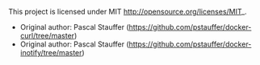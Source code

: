 This project is licensed under MIT <http://opensource.org/licenses/MIT>_.

- Original author: Pascal Stauffer (https://github.com/pstauffer/docker-curl/tree/master)
- Original author: Pascal Stauffer (https://github.com/pstauffer/docker-inotify/tree/master)